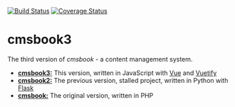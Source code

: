 [![Build Status](https://travis-ci.org/TaiSakuma/cmsbook3.svg?branch=master)](https://travis-ci.org/TaiSakuma/cmsbook3) [![Coverage Status](https://coveralls.io/repos/github/TaiSakuma/cmsbook3/badge.svg?branch=master)](https://coveralls.io/github/TaiSakuma/cmsbook3?branch=master)

# cmsbook3

The third version of *cmsbook* - a content management system.

- [**cmsbook3:**](https://github.com/TaiSakuma/cmsbook3) This version, written in JavaScript with [Vue](https://vuejs.org/) and [Vuetify](https://vuetifyjs.com/en/)
- [**cmsbook2:**](https://github.com/TaiSakuma/cmsbook2_bind) The previous version, stalled project, written in Python with [Flask](https://flask.palletsprojects.com)
- [**cmsbook:**](https://github.com/TaiSakuma/cmsbook_bind) The original version, written in PHP
